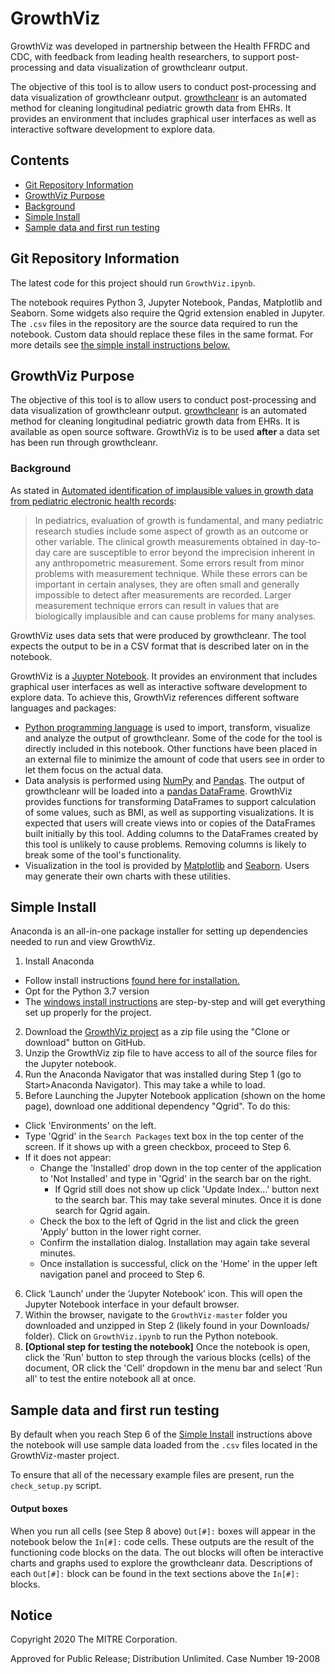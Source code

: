 # GrowthViz

GrowthViz was developed in partnership between the Health FFRDC and CDC, with feedback from leading health researchers, to support post-processing and data visualization of growthcleanr output.

The objective of this tool is to allow users to conduct post-processing and data visualization of growthcleanr output. [growthcleanr](https://github.com/carriedaymont/growthcleanr) is an automated method for cleaning longitudinal pediatric growth data from EHRs. It provides an environment that includes graphical user interfaces as well as interactive software development to explore data.

## Contents

- [Git Repository Information](#git-repository-information)
- [GrowthViz Purpose](#growthviz-purpose)
- [Background](#background)
- [Simple Install](#simple-install)
- [Sample data and first run testing](#sample-data-and-first-run-testing)

## Git Repository Information

The latest code for this project should run `GrowthViz.ipynb`.

The notebook requires Python 3, Jupyter Notebook, Pandas, Matplotlib and Seaborn. Some widgets also require the Qgrid extension enabled in Jupyter. The `.csv` files in the repository are the source data required to run the notebook. Custom data should replace these files in the same format. For more details see [the simple install instructions below.](#simple-install)

## GrowthViz Purpose

The objective of this tool is to allow users to conduct post-processing and data visualization of growthcleanr output. [growthcleanr](https://github.com/carriedaymont/growthcleanr) is an automated method for cleaning longitudinal pediatric growth data from EHRs. It is available as open source software. GrowthViz is to be used **after** a data set has been run through growthcleanr.

### Background

As stated in [Automated identification of implausible values in growth data from pediatric electronic health records](https://academic.oup.com/jamia/article/24/6/1080/3767271):

> In pediatrics, evaluation of growth is fundamental, and many pediatric research studies include some aspect of growth as an outcome or other variable. The clinical growth measurements obtained in day-to-day care are susceptible to error beyond the imprecision inherent in any anthropometric measurement. Some errors result from minor problems with measurement technique. While these errors can be important in certain analyses, they are often small and generally impossible to detect after measurements are recorded. Larger measurement technique errors can result in values that are biologically implausible and can cause problems for many analyses.

GrowthViz uses data sets that were produced by growthcleanr. The tool expects the output to be in a CSV format that is described later on in the notebook.

GrowthViz is a [Juypter Notebook](https://jupyter.org/). It provides an environment that includes graphical user interfaces as well as interactive software development to explore data. To achieve this, GrowthViz references different software languages and packages:
 - [Python programming language](https://www.python.org/) is used to import, transform, visualize and analyze the output of growthcleanr. Some of the code for the tool is directly included in this notebook. Other functions have been placed in an external file to minimize the amount of code that users see in order to let them focus on the actual data.
 - Data analysis is performed using [NumPy](https://numpy.org/) and [Pandas](https://pandas.pydata.org/). The output of growthcleanr will be loaded into a [pandas DataFrame](https://pandas.pydata.org/pandas-docs/stable/reference/api/pandas.DataFrame.html). GrowthViz provides functions for transforming DataFrames to support calculation of some values, such as BMI, as well as supporting visualizations. It is expected that users will create views into or copies of the DataFrames built initially by this tool. Adding columns to the DataFrames created by this tool is unlikely to cause problems. Removing columns is likely to break some of the tool's functionality.
 - Visualization in the tool is provided by [Matplotlib](https://matplotlib.org/) and [Seaborn](http://seaborn.pydata.org/). Users may generate their own charts with these utilities.

## Simple Install

Anaconda is an all-in-one package installer for setting up dependencies needed to run and view GrowthViz.

1. Install Anaconda
 - Follow install instructions [found here for installation.](https://docs.anaconda.com/anaconda/install/)
 - Opt for the Python 3.7 version
 - The [windows install instructions](https://docs.anaconda.com/anaconda/install/windows/) are step-by-step and will get everything set up properly for the project.
2. Download the [GrowthViz project](https://github.com/mitre/GrowthViz) as a zip file using the "Clone or download" button on GitHub.
3. Unzip the GrowthViz zip file to have access to all of the source files for the Jupyter notebook.
4. Run the Anaconda Navigator that was installed during Step 1 (go to Start>Anaconda Navigator). This may take a while to load.
5. Before Launching the Jupyter Notebook application (shown on the home page), download one additional dependency "Qgrid". To do this:
  - Click 'Environments' on the left.
  - Type 'Qgrid' in the `Search Packages` text box in the top center of the screen. If it shows up with a green checkbox, proceed to Step 6.
  - If it does not appear:
    - Change the 'Installed' drop down in the top center of the application to 'Not Installed' and type in 'Qgrid' in the search bar on the right.
      - If Qgrid still does not show up click 'Update Index...' button next to the search bar. This may take several minutes. Once it is done search for Qgrid again.
    - Check the box to the left of Qgrid in the list and click the green 'Apply' button in the lower right corner.
    - Confirm the installation dialog. Installation may again take several minutes.
    - Once installation is successful, click on the 'Home' in the upper left navigation panel and proceed to Step 6.
6. Click ‘Launch’ under the ‘Jupyter Notebook’ icon. This will open the Jupyter Notebook interface in your default browser.
7. Within the browser, navigate to the `GrowthViz-master` folder you downloaded and unzipped in Step 2 (likely found in your Downloads/ folder). Click on `GrowthViz.ipynb` to run the Python notebook.
8. **[Optional step for testing the notebook]** Once the notebook is open, click the 'Run' button to step through the various blocks (cells) of the document, OR click the 'Cell' dropdown in the menu bar and select 'Run all' to test the entire notebook all at once.

## Sample data and first run testing

By default when you reach Step 6 of the [Simple Install](#simple-install) instructions above the notebook will use sample data loaded from the `.csv` files located in the GrowthViz-master project.

To ensure that all of the necessary example files are present, run the `check_setup.py` script.

#### Output boxes
When you run all cells (see Step 8 above) `Out[#]:` boxes will appear in the notebook below the `In[#]:` code cells. These outputs are the result of the functioning code blocks on the data. The out blocks will often be interactive charts and graphs used to explore the growthcleanr data. Descriptions of each `Out[#]:` block can be found in the text sections above the `In[#]:` blocks.

## Notice
Copyright 2020 The MITRE Corporation.

Approved for Public Release; Distribution Unlimited. Case Number 19-2008